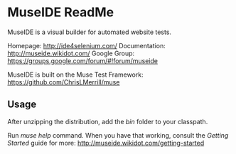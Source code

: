 # MuseIDE ReadMe

MuseIDE is a visual builder for automated website tests.

Homepage: http://ide4selenium.com/
Documentation: http://museide.wikidot.com/
Google Group: https://groups.google.com/forum/#!forum/museide

MuseIDE is built on the Muse Test Framework: https://github.com/ChrisLMerrill/muse

## Usage

After unzipping the distribution, add the *bin* folder to your classpath.
 
Run *muse help* command. When you have that working, consult the *Getting Started* guide for more: http://museide.wikidot.com/getting-started 
